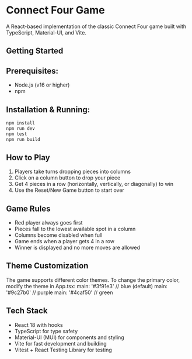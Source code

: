 # Connect Four Game

A React-based implementation of the classic Connect Four game built with TypeScript, Material-UI, and Vite.

## Getting Started

## Prerequisites:
- Node.js (v16 or higher)
- npm

## Installation & Running:
```bash
npm install
npm run dev
npm test
npm run build
```

## How to Play

1. Players take turns dropping pieces into columns
2. Click on a column button to drop your piece  
3. Get 4 pieces in a row (horizontally, vertically, or diagonally) to win
4. Use the Reset/New Game button to start over

## Game Rules

- Red player always goes first
- Pieces fall to the lowest available spot in a column
- Columns become disabled when full
- Game ends when a player gets 4 in a row
- Winner is displayed and no more moves are allowed

## Theme Customization

The game supports different color themes. To change the primary color, 
modify the theme in App.tsx:
main: '#3f91e3'  // blue (default)
main: '#9c27b0'  // purple
main: '#4caf50'  // green

## Tech Stack

- React 18 with hooks
- TypeScript for type safety
- Material-UI (MUI) for components and styling
- Vite for fast development and building
- Vitest + React Testing Library for testing
